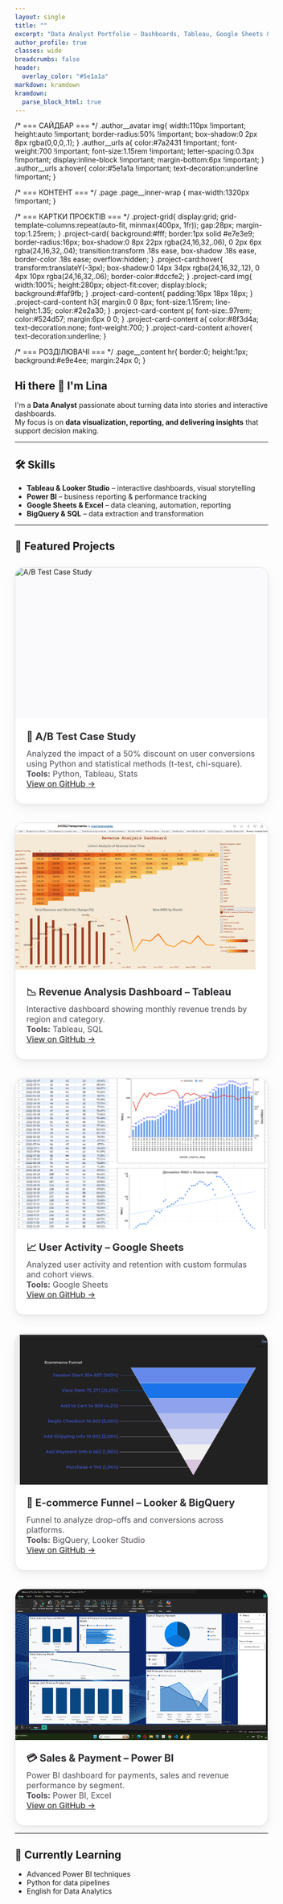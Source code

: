 ```yaml
---
layout: single
title: ""
excerpt: "Data Analyst Portfolio – Dashboards, Tableau, Google Sheets & Excel, Power BI, SQL"
author_profile: true
classes: wide
breadcrumbs: false
header:
  overlay_color: "#5e1a1a"
markdown: kramdown
kramdown:
  parse_block_html: true
---
```


<style>
<style>
/* === ФОН + ШАПКА === */
body { background:#f6f1ed !important; }                 /* теплий пісочно-бежевий */
.masthead, .masthead__inner-wrap { background:#5e1a1a !important; }  /* бордо */
.masthead { box-shadow: 0 4px 14px rgba(0,0,0,.15); }
.page__content { background:transparent !important; }

/* Прибрати пошук/порожній блок у шапці (щоб не було білої смуги) */
.masthead input,
.masthead form,
.masthead .site-search,
.masthead .search,
.masthead .search__toggle,
.masthead .search__drawer,
.masthead .search-wrapper,
.masthead .align-right { display:none !important; }
.masthead + .initial-content,
.page__header + .initial-content { margin-top:0 !important; }

/* === ЗАГОЛОВОК + ПІДПИС У ШАПЦІ (центр) === */
.page__title,
.page__meta,
.page__lead,
.archive__item-title,
.page__header { text-align:center !important; }

.page__title {
  font-size: 2.1rem !important;
  font-weight: 700 !important;
  margin-bottom: 0.4rem !important;
}
.page__lead {
  display:block !important;
  text-align:center !important;
  color:#f2e6e3 !important;               /* світлий теплий на бордовому */
  font-size:1.15rem !important;
  font-weight:500 !important;
  letter-spacing:0.3px !important;
  line-height:1.4 !important;
  margin-top:0 !important;
}

/* === САЙДБАР: АВАТАР + КОНТАКТИ === */
.author__avatar img{
  width:120px !important;                 /* трохи більший логотип */
  height:auto !important;
  border-radius:50% !important;
  box-shadow:0 3px 10px rgba(0,0,0,.1);
}
.author__urls a{
  color:#7a2431 !important;
  font-weight:700 !important;
  font-size:1.15rem !important;
  letter-spacing:0.3px !important;
  display:inline-block !important;
  margin-bottom:6px !important;
}
.author__urls a:hover{ color:#5e1a1a !important; text-decoration:underline !important; }

/* === ШИРИНА КОНТЕНТУ === */
.page .page__inner-wrap { max-width:1320px !important; }

/* === КАРТКИ ПРОЄКТІВ — більші і з повітрям === */
.project-grid{
  display:grid;
  grid-template-columns:repeat(auto-fit, minmax(420px, 1fr)); /* ширші картки */
  gap:36px;                                     /* більше відстані між блоками */
  margin-top:1.8rem;
}
.project-card{
  background:#fff;
  border:1px solid #e7e3e9;
  border-radius:18px;
  box-shadow:0 8px 22px rgba(24,16,32,.06), 0 2px 6px rgba(24,16,32,.04);
  transition:transform .18s ease, box-shadow .18s ease, border-color .18s ease;
  overflow:hidden;
  padding-bottom:4px;
}
.project-card:hover{
  transform:translateY(-4px);
  box-shadow:0 16px 36px rgba(24,16,32,.12), 0 4px 12px rgba(24,16,32,.06);
  border-color:#d6c9d4;
}
.project-card img{
  width:100%;
  height:300px;                                /* вище прев’ю */
  object-fit:cover;
  display:block;
  background:#faf9fb;
}
.project-card-content{ padding:22px 22px 26px; }
.project-card-content h3{
  margin:0 0 10px;
  font-size:1.25rem;
  line-height:1.4;
  color:#2e2a30;
}
.project-card-content p{
  font-size:1rem;
  color:#524d57;
  margin:6px 0 0;
}

/* === РОЗДІЛЮВАЧІ === */
.page__content hr{
  border:0;
  height:1px;
  background:#e9e4ee;
  margin:24px 0;
}
</style>


/* === САЙДБАР === */
.author__avatar img{
  width:110px !important;
  height:auto !important;
  border-radius:50% !important;
  box-shadow:0 2px 8px rgba(0,0,0,.1);
}
.author__urls a{
  color:#7a2431 !important;
  font-weight:700 !important;
  font-size:1.15rem !important;
  letter-spacing:0.3px !important;
  display:inline-block !important;
  margin-bottom:6px !important;
}
.author__urls a:hover{
  color:#5e1a1a !important;
  text-decoration:underline !important;
}

/* === КОНТЕНТ === */
.page .page__inner-wrap { max-width:1320px !important; }

/* === КАРТКИ ПРОЄКТІВ === */
.project-grid{
  display:grid;
  grid-template-columns:repeat(auto-fit, minmax(400px, 1fr));
  gap:28px;
  margin-top:1.25rem;
}
.project-card{
  background:#fff;
  border:1px solid #e7e3e9;
  border-radius:16px;
  box-shadow:0 8px 22px rgba(24,16,32,.06), 0 2px 6px rgba(24,16,32,.04);
  transition:transform .18s ease, box-shadow .18s ease, border-color .18s ease;
  overflow:hidden;
}
.project-card:hover{
  transform:translateY(-3px);
  box-shadow:0 14px 34px rgba(24,16,32,.12), 0 4px 10px rgba(24,16,32,.06);
  border-color:#dccfe2;
}
.project-card img{
  width:100%;
  height:280px;
  object-fit:cover;
  display:block;
  background:#faf9fb;
}
.project-card-content{ padding:16px 18px 18px; }
.project-card-content h3{
  margin:0 0 8px;
  font-size:1.15rem;
  line-height:1.35;
  color:#2e2a30;
}
.project-card-content p{
  font-size:.97rem;
  color:#524d57;
  margin:6px 0 0;
}
.project-card-content a{
  color:#8f3d4a;
  text-decoration:none;
  font-weight:700;
}
.project-card-content a:hover{ text-decoration:underline; }

/* === РОЗДІЛЮВАЧІ === */
.page__content hr{
  border:0;
  height:1px;
  background:#e9e4ee;
  margin:24px 0;
}
</style>

<div class="container-wide" markdown="1">

## Hi there 👋 I'm Lina

I'm a **Data Analyst** passionate about turning data into stories and interactive dashboards.  
My focus is on **data visualization, reporting, and delivering insights** that support decision making.

---

## 🛠 Skills

- **Tableau & Looker Studio** – interactive dashboards, visual storytelling  
- **Power BI** – business reporting & performance tracking  
- **Google Sheets & Excel** – data cleaning, automation, reporting  
- **BigQuery & SQL** – data extraction and transformation  

---

## 📂 Featured Projects

<div class="project-grid">

  <div class="project-card">
    <img src="https://github.com/linaherasymenko/ab-test-discount-subscription/blob/main/test_results.png?raw=true" alt="A/B Test Case Study">
    <div class="project-card-content">
      <h3>🧪 A/B Test Case Study</h3>
      <p>Analyzed the impact of a 50% discount on user conversions using Python and statistical methods (t-test, chi-square).  
      <br><strong>Tools:</strong> Python, Tableau, Stats  
      <br><a href="https://github.com/linaherasymenko/ab-test-discount-subscription">View on GitHub →</a></p>
    </div>
  </div>

  <div class="project-card">
    <img src="https://github.com/linaherasymenko/tableau-revenue-analysis-dashboard/blob/main/revenue_new.png?raw=true" alt="Revenue Dashboard – Tableau">
    <div class="project-card-content">
      <h3>📉 Revenue Analysis Dashboard – Tableau</h3>
      <p>Interactive dashboard showing monthly revenue trends by region and category.  
      <br><strong>Tools:</strong> Tableau, SQL  
      <br><a href="https://github.com/linaherasymenko/tableau-revenue-analysis-dashboard">View on GitHub →</a></p>
    </div>
  </div>

  <div class="project-card">
    <img src="https://github.com/linaherasymenko/user-retention-activity-analysis/blob/main/weekly_dauwau_dynamics.png?raw=true" alt="User Activity – Google Sheets">
    <div class="project-card-content">
      <h3>📈 User Activity – Google Sheets</h3>
      <p>Analyzed user activity and retention with custom formulas and cohort views.  
      <br><strong>Tools:</strong> Google Sheets  
      <br><a href="https://github.com/linaherasymenko/user-retention-activity-analysis">View on GitHub →</a></p>
    </div>
  </div>

  <div class="project-card">
    <img src="https://github.com/linaherasymenko/E-commerce-Conversion-Analysis-Looker-Studio-BigQuery-/blob/main/ecommerce_funnel.png?raw=true" alt="E-commerce Funnel – Looker & BigQuery">
    <div class="project-card-content">
      <h3>🛒 E-commerce Funnel – Looker & BigQuery</h3>
      <p>Funnel to analyze drop-offs and conversions across platforms.  
      <br><strong>Tools:</strong> BigQuery, Looker Studio  
      <br><a href="https://github.com/linaherasymenko/E-commerce-Conversion-Analysis-Looker-Studio-BigQuery-">View on GitHub →</a></p>
    </div>
  </div>

  <div class="project-card">
    <img src="https://github.com/linaherasymenko/Sales-Payment-Analysis-Dashboard-Power-BI-/blob/main/sales_payment_power_BI.png?raw=true" alt="Sales & Payment – Power BI">
    <div class="project-card-content">
      <h3>💳 Sales & Payment – Power BI</h3>
      <p>Power BI dashboard for payments, sales and revenue performance by segment.  
      <br><strong>Tools:</strong> Power BI, Excel  
      <br><a href="https://github.com/linaherasymenko/Sales-Payment-Analysis-Dashboard-Power-BI-">View on GitHub →</a></p>
    </div>
  </div>

</div>

---

## 🌱 Currently Learning

- Advanced Power BI techniques  
- Python for data pipelines  
- English for Data Analytics

</div>
